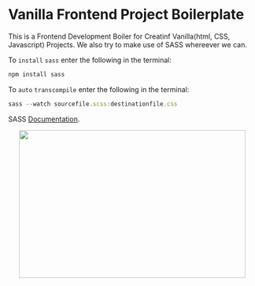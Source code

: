 # Vanilla Frontend Project Boilerplate

This is a Frontend Development Boiler for Creatinf Vanilla(html, CSS, Javascript) Projects.
We also try to make use of SASS whereever we can.

To `install` `sass` enter the following in the terminal:

```javascript
npm install sass
```

To `auto` `transcompile` enter the following in the terminal:

```javascript
sass --watch sourcefile.scss:destinationfile.css
```

SASS [Documentation](https://sass-lang.com/documentation/).

<p align="center">
  <img width="460" height="300" src="http://www.fillmurray.com/460/300">
</p>
